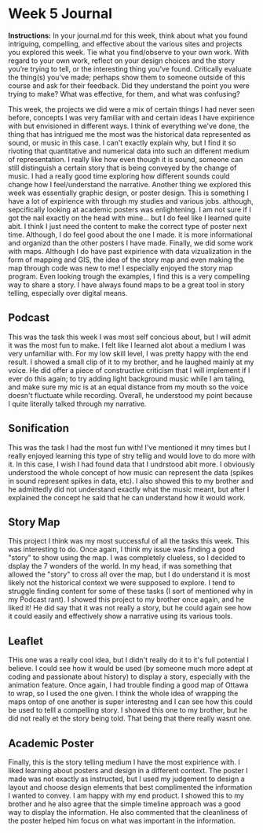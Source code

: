 # Week 5 Journal

**Instructions:** In your journal.md for this week, think about what you found intriguing, compelling, and effective about the various sites and projects you explored this week. Tie what you find/observe to your own work. With regard to your own work, reflect on your design choices and the story you’re trying to tell, or the interesting thing you’ve found. Critically evaluate the thing(s) you’ve made; perhaps show them to someone outside of this course and ask for their feedback. Did they understand the point you were trying to make? What was effective, for them, and what was confusing?

This week, the projects we did were a mix of certain things I had never seen before, concepts I was very familiar with and certain ideas I have expirience with but envisioned in different ways. I think of everything we've done, the thing that has intrigued me the most was the historical data represented as sound, or music in this case. I can't exactly explain why, but I find it so rivoting that quantitative and numerical data into such an different medium of representation. I really like how even though it is sound, someone can still distinguish a certain story that is being conveyed by the change of music. I had a really good time exploring how different sounds could change how I feel/understand the narrative. Another thing we explored this week was essentially graphic design, or poster design. This is something I have a lot of expirience with through my studies and various jobs. although, sepcifically looking at academic posters was enlightening. I am not sure if I got the nail exactly on the head with mine... but I do feel like I learned quite abit. I think I just need the content to make the correct type of poster next time. Although, I do feel good about the one I made. it is more informational and organizd than the other posters I have made. Finally, we did some work with maps. Although I do have past expirience with data vizualization in the form of mapping and GIS, the idea of the story map and even making the map through code was new to me! I especially enjoyed the story map program. Even looking trough the examples, I find this is a very compelling way to share a story. I have always found maps to be a great tool in story telling, especially over digital means.

## Podcast
This was the task this week I was most self concious about, but I will admit it was the most fun to make. I felt like I learned alot about a medium I was very unfamiliar with. For my low skill level, I was pretty happy with the end result. I showed a small clip of it to my brother, and he laughed mainly at my voice. He did offer a piece of constructive criticism that I will implement if I ever do this again; to try adding light background music while I am taling, and make sure my mic is at an equal distance from my mouth so the voice doesn't fluctuate while recording. Overall, he understood my point because I quite literally talked through my narrative.

## Sonification
This was the task I had the most fun with! I've mentioned it mny times but I really enjoyed learning this type of stry tellig and would love to do more with it. In this case, I wish I had found data that I undrstood abit more. I obviously understood the whole concept of how music can represent the data (spikes in sound represent spikes in data, etc). I also showed this to my brother and he admittedly did not understand exactly what the music meant, but after I explained the concept he said that he can understand how it would work. 

## Story Map
This project I think was my most successful of all the tasks this week. This was interesting to do. Once again, I think my issue was finding a good "story" to show using the map. I was completely clueless, so I decided to dsplay the 7 wonders of the world. In my head, if was something that allowed the "story" to cross all over the map, but I do understand it is most likely not the historical context we were supposed to explore. I tend to struggle finding content for some of these tasks (I sort of mentioned why in my Podcast rant). I showed this project to my brother once again, and he liked it! He did say that it was not really a story, but he could again see how it could easily and effectively show a narrative using its various tools.

## Leaflet
THis one was a really cool idea, but I didn't really do it to it's full potential I believe. I could see how it would be used (by someone much more adept at coding and passionate about history) to display a story, especially with the animation feature. Once again, I had trouble finding a good map of Ottawa to wrap, so I used the one given. I think the whole idea of wrapping the maps ontop of one another is super interestng and I can see how this could be used to telll a compelling story. I showed this one to my brother, but he did not really et the story being told. That being that there really wasnt one.

## Academic Poster
Finally, this is the story telling medium I have the most expirience with. I liked learning about posters and design in a different context. The poster I made was not exactly as instructed, but I used my judgement to design a layout and choose design elements that best complimented the information I wanted to convey. I am happy with my end product. I showed this to my brother and he also agree that the simple timeline approach was a good way to display the information. He also commented that the cleanliness of the poster helped him focus on what was important in the information. 


